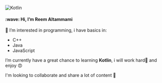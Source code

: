 ![Kotlin ](https://static.vecteezy.com/system/resources/thumbnails/000/227/880/small_2x/female-developer-vector.jpg)
<h4>:wave: Hi, I’m Reem Altammami</h4>
 👀 I’m interested in programming, i have basics in:

 - C++
 - Java
 - JavaScript
 
I’m currently have a great chance to learning **Kotlin**, i will work hard:muscle: and enjoy :heart_eyes:

I'm looking to collaborate and share a lot of content :revolving_hearts:
<!---
reem-altammami/reem-altammami is a ✨ special ✨ repository because its `README.md` (this file) appears on your GitHub profile.
You can click the Preview link to take a look at your changes.
--->
